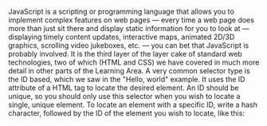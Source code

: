 JavaScript is a scripting or programming language that allows you to implement complex features on web pages — every time a web page does more than just sit there and display static information for you to look at — displaying timely content updates, interactive maps, animated 2D/3D graphics, scrolling video jukeboxes, etc. — you can bet that JavaScript is probably involved. It is the third layer of the layer cake of standard web technologies, two of which (HTML and CSS) we have covered in much more detail in other parts of the Learning Area.
A very common selector type is the ID based, which we saw in the "Hello, world" example. It uses the ID attribute of a HTML tag to locate the desired element. An ID should be unique, so you should only use this selector when you wish to locate a single, unique element. To locate an element with a specific ID, write a hash character, followed by the ID of the element you wish to locate, like this:
